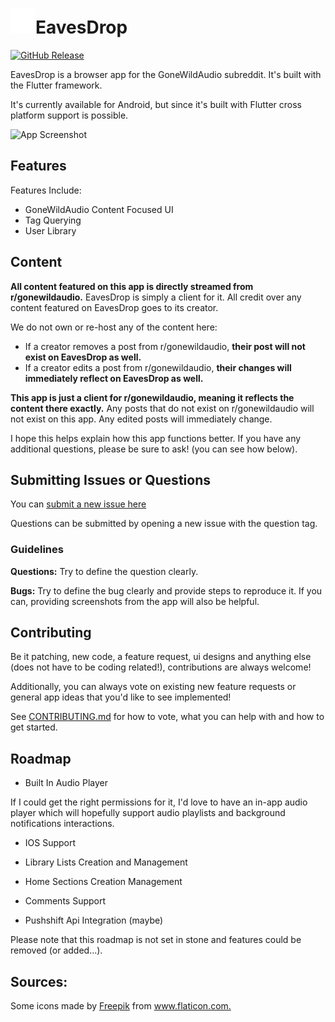 # <img src="/screenshots/App-Logo.png" width="40">EavesDrop
[![GitHub Release](https://img.shields.io/github/v/release/hiocas/EavesDrop)](https://github.com/hiocas/EavesDrop/releases)

EavesDrop is a browser app for the GoneWildAudio subreddit. It's built with the Flutter framework.

It's currently available for Android, but since it's built with Flutter cross platform support is possible.

![App Screenshot](screenshots/Screenshots2.png)

## Features
Features Include:
- GoneWildAudio Content Focused UI
- Tag Querying
- User Library

## Content
**All content featured on this app is directly streamed from r/gonewildaudio.**
EavesDrop is simply a client for it. All credit over any content featured on EavesDrop goes to its creator.

We do not own or re-host any of the content here:
- If a creator removes a post from r/gonewildaudio, **their post will not exist on EavesDrop as well.**
- If a creator edits a post from r/gonewildaudio, **their changes will immediately reflect on EavesDrop as well.**

**This app is just a client for r/gonewildaudio, meaning it reflects the content there exactly.** Any posts that do not exist on r/gonewildaudio will not exist on this app. Any edited posts will immediately change.

I hope this helps explain how this app functions better. If you have any additional questions, please be sure to ask! (you can see how below).

 
## Submitting Issues or Questions

You can [submit a new issue here](https://github.com/hiocas/EavesDrop/issues.)

Questions can be submitted by opening a new issue with the question tag.

### Guidelines
**Questions:** Try to define the question clearly.

**Bugs:** Try to define the bug clearly and provide steps to reproduce it.
If you can, providing screenshots from  the app will also be helpful.
  
## Contributing

Be it patching, new code, a feature request, ui designs and anything else (does not have to be coding related!), contributions are always welcome!

Additionally, you can always vote on existing new feature requests or general app ideas that you'd like to see implemented!

See [CONTRIBUTING.md](CONTRIBUTING.md) for how to vote, what you can help with and how to get started.
  
## Roadmap

- Built In Audio Player

If I could get the right permissions for it, I'd love to have an in-app audio player which will hopefully support audio playlists and background notifications interactions.

- IOS Support

- Library Lists Creation and Management

- Home Sections Creation Management

- Comments Support

- Pushshift Api Integration (maybe)

Please note that this roadmap is not set in stone and features could be removed (or added...).

## Sources:
<div>Some icons made by <a href="https://www.freepik.com" title="Freepik">Freepik</a> from <a href="https://www.flaticon.com/" title="Flaticon">www.flaticon.com.</a></div>

